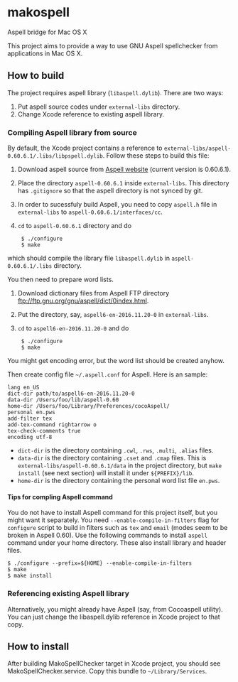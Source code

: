 # makospell

Aspell bridge for Mac OS X

This project aims to provide a way to use GNU Aspell spellchecker from applications in Mac OS X.

## How to build

The project requires aspell library (`libaspell.dylib`). There are two ways:

1. Put aspell source codes under `external-libs` directory.
2. Change Xcode reference to existing aspell library.

### Compiling Aspell library from source

By default, the Xcode project contains a reference to `external-libs/aspell-0.60.6.1/.libs/libpspell.dylib`.
Follow these steps to build this file:

1. Download aspell source from [Aspell website](http://aspell.net/) (current version is 0.60.6.1).
2. Place the directory `aspell-0.60.6.1` inside `external-libs`.
   This directory has `.gitignore` so that the aspell directory is not synced by git.
3. In order to sucessfuly build Aspell, you need to copy `aspell.h` file in `external-libs` to `aspell-0.60.6.1/interfaces/cc`.
4. `cd` to `aspell-0.60.6.1` directory and do

        $ ./configure
        $ make

which should compile the library file `libaspell.dylib` in `aspell-0.60.6.1/.libs` directory.

You then need to prepare word lists.

1. Download dictionary files from Aspell FTP directory ftp://ftp.gnu.org/gnu/aspell/dict/0index.html.
2. Put the directory, say, `aspell6-en-2016.11.20-0` in `external-libs`.
3. `cd` to `aspell6-en-2016.11.20-0` and do

        $ ./configure
        $ make

You might get encoding error, but the word list should be created anyhow.

Then create config file `~/.aspell.conf` for Aspell.
Here is an sample:

    lang en_US
    dict-dir path/to/aspell6-en-2016.11.20-0
    data-dir /Users/foo/lib/aspell-0.60
    home-dir /Users/foo/Library/Preferences/cocoAspell/
    personal en.pws
    add-filter tex
    add-tex-command rightarrow o
    tex-check-comments true
    encoding utf-8

* `dict-dir` is the directory containing `.cwl`, `.rws`, `.multi`, `.alias` files.
* `data-dir` is the directory containing `.cset` and `.cmap` files.
  This is `external-libs/aspell-0.60.6.1/data` in the project directory, but `make install` (see next section) will install it under `${PREFIX}/lib`.
* `home-dir` is the directory containing the personal word list file `en.pws`.

#### Tips for compling Aspell command

You do not have to install Aspell command for this project itself, but you might want it separately.
You need `--enable-compile-in-filters` flag for `configure` script to build in filters such as `tex` and `email` (modes seem to be broken in Aspell 0.60).
Use the following commands to install `aspell` command under your home directory.
These also install library and header files.

    $ ./configure --prefix=${HOME} --enable-compile-in-filters
    $ make
    $ make install

### Referencing existing Aspell library

Alternatively, you might already have Aspell (say, from Cocoaspell utility).
You can just change the libaspell.dylib reference in Xcode project to that copy.

## How to install

After building MakoSpellChecker target in Xcode project, you should see MakoSpellChecker.service.
Copy this bundle to `~/Library/Services`.

